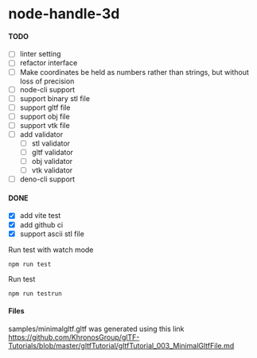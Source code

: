 # node-handle-3d

#### TODO
- [ ] linter setting
- [ ] refactor interface
- [ ] Make coordinates be held as numbers rather than strings, but without loss of precision
- [ ] node-cli support
- [ ] support binary stl file
- [ ] support gltf file
- [ ] support obj file
- [ ] support vtk file
- [ ] add validator
  - [ ] stl validator
  - [ ] gltf validator
  - [ ] obj validator
  - [ ] vtk validator
- [ ] deno-cli support

#### DONE
- [x] add vite test
- [x] add github ci
- [x] support ascii stl file

Run test with watch mode
```
npm run test
```

Run test
```
npm run testrun
```

#### Files
samples/minimalgltf.gltf was generated using this link
https://github.com/KhronosGroup/glTF-Tutorials/blob/master/gltfTutorial/gltfTutorial_003_MinimalGltfFile.md
